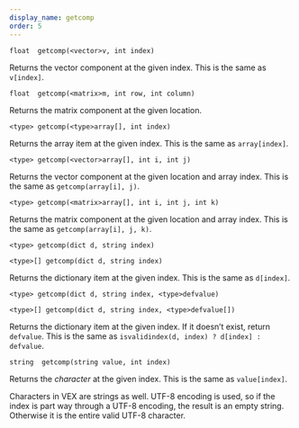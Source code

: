 ```yaml
---
display_name: getcomp
order: 5
---
```

`float  getcomp(<vector>v, int index)`

Returns the vector component at the given index.
This is the same as `v[index]`.

`float  getcomp(<matrix>m, int row, int column)`

Returns the matrix component at the given location.

`<type> getcomp(<type>array[], int index)`

Returns the array item at the given index.
This is the same as `array[index]`.

`<type> getcomp(<vector>array[], int i, int j)`

Returns the vector component at the given location and array index. This is the same as `getcomp(array[i], j)`.

`<type> getcomp(<matrix>array[], int i, int j, int k)`

Returns the matrix component at the given location and array index. This is the same as `getcomp(array[i], j, k)`.

`<type> getcomp(dict d, string index)`

`<type>[] getcomp(dict d, string index)`

Returns the dictionary item at the given index.
This is the same as `d[index]`.

`<type> getcomp(dict d, string index, <type>defvalue)`

`<type>[] getcomp(dict d, string index, <type>defvalue[])`

Returns the dictionary item at the given index. If it doesn’t exist,
return `defvalue`.
This is the same as `isvalidindex(d, index) ? d[index] : defvalue`.

`string  getcomp(string value, int index)`

Returns the *character* at the given index.
This is the same as `value[index]`.

Characters in VEX are strings as well. UTF-8 encoding is used,
so if the index is part way through a UTF-8 encoding, the result
is an empty string. Otherwise it is the entire valid UTF-8 character.
